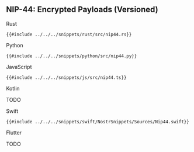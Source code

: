 ## NIP-44: Encrypted Payloads (Versioned)

<custom-tabs category="lang">

<div slot="title">Rust</div>
<section>

```rust,ignore
{{#include ../../../snippets/rust/src/nip44.rs}}
```

</section>

<div slot="title">Python</div>
<section>

```python,ignore
{{#include ../../../snippets/python/src/nip44.py}}
```

</section>

<div slot="title">JavaScript</div>
<section>

```typescript,ignore
{{#include ../../../snippets/js/src/nip44.ts}}
```

</section>

<div slot="title">Kotlin</div>
<section>

TODO

</section>

<div slot="title">Swift</div>
<section>

```swift,ignore
{{#include ../../../snippets/swift/NostrSnippets/Sources/Nip44.swift}}
```

</section>

<div slot="title">Flutter</div>
<section>

TODO

</section>
</custom-tabs>
